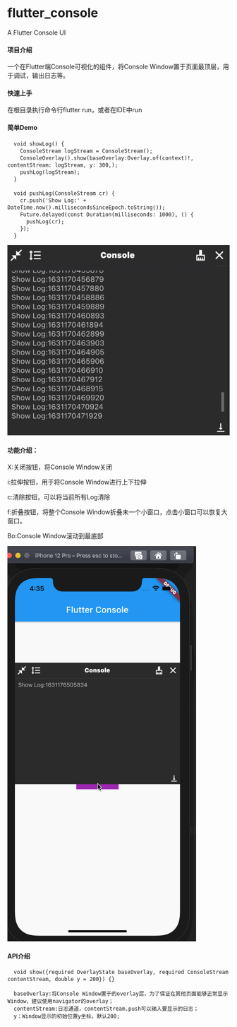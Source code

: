 # flutter_console

A Flutter Console UI

#### 项目介绍

一个在Flutter端Console可视化的组件，将Console Window置于页面最顶层，用于调试，输出日志等。

#### 快速上手

在根目录执行命令行flutter run，或者在IDE中run

#### 简单Demo

```
  void showLog() {
    ConsoleStream logStream = ConsoleStream();
    ConsoleOverlay().show(baseOverlay:Overlay.of(context)!, contentStream: logStream, y: 300,);
    pushLog(logStream);
  }

  void pushLog(ConsoleStream cr) {
    cr.push('Show Log:' + DateTime.now().millisecondsSinceEpoch.toString());
    Future.delayed(const Duration(milliseconds: 1000), () {
      pushLog(cr);
    });
  }
```

![img](/images/window.png)

#### 功能介绍：

X:关闭按钮，将Console Window关闭

i:拉伸按钮，用于将Console Window进行上下拉伸

c:清除按钮，可以将当前所有Log清除

f:折叠按钮，将整个Console Window折叠未一个小窗口，点击小窗口可以恢复大窗口。

Bo:Console Window滚动到最底部

![img](/images/demo.gif)

#### API介绍

```
  void show({required OverlayState baseOverlay, required ConsoleStream contentStream, double y = 200}) {}
  
  baseOverlay:将Console Window置于的overlay层，为了保证在其他页面能够正常显示Window，建议使用navigator的overlay；
  contentStream:日志通道，contentStream.push可以输入要显示的日志；
  y：Window显示的初始位置y坐标，默认200;
```

